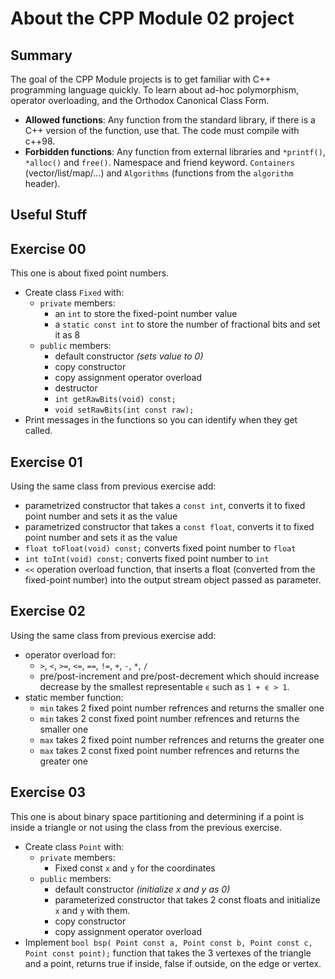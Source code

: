 # About the CPP Module 02 project

## Summary
The goal of the CPP Module projects is to get familiar with C++ programming language quickly. To learn about ad-hoc polymorphism, operator overloading, and the Orthodox Canonical Class Form.
- **Allowed functions**: Any function from the standard library, if there is a C++ version of the function, use that. The code must compile with c++98.
- **Forbidden functions**: Any function from external libraries and `*printf()`, `*alloc()` and `free()`. Namespace and friend keyword. `Containers` (vector/list/map/...) and `Algorithms` (functions from the `algorithm` header).

## Useful Stuff

## Exercise 00
This one is about fixed point numbers.
- Create class `Fixed` with:
	- `private` members:
		- an `int` to store the fixed-point number value
		- a `static const int` to store the number of fractional bits and set it as 8
	- `public` members:
		- default constructor *(sets value to 0)*
		- copy constructor
		- copy assignment operator overload
		- destructor
		- `int getRawBits(void) const;`
		- `void setRawBits(int const raw);`
- Print messages in the functions so you can identify when they get called.

## Exercise 01
Using the same class from previous exercise add:
- parametrized constructor that takes a `const int`, converts it to fixed point number and sets it as the value
- parametrized constructor that takes a `const float`, converts it to fixed point number and  sets it as the value
- `float toFloat(void) const;` converts fixed point number to `float`
- `int toInt(void) const;` converts fixed point number to `int`
- `<<` operation overload function, that inserts a float (converted from the fixed-point number) into the output stream object passed as parameter.

## Exercise 02
Using the same class from previous exercise add:
- operator overload for: 
	- `>`, `<`, `>=`, `<=`, `==`, `!=`, `+`, `-`, `*`, `/`
	- pre/post-increment and pre/post-decrement which should increase decrease by the smallest representable `ϵ` such as `1 + ϵ > 1`.
- static member function:
	- `min` takes 2 fixed point number refrences and returns the smaller one
	- `min` takes 2 const fixed point number refrences and returns the smaller one
	- `max` takes 2 fixed point number refrences and returns the greater one
	- `max` takes 2 const fixed point number refrences and returns the greater one

## Exercise 03
This one is about binary space partitioning and determining if a point is inside a triangle or not using the class from the previous exercise.
- Create class `Point` with:
	- `private` members:
		- Fixed const `x` and `y` for the coordinates
	- `public` members:
		- default constructor *(initialize x and y as 0)*
		- parameterized constructor that takes 2 const floats and initialize `x` and `y` with them.
		- copy constructor
		- copy assignment operator overload
- Implement `bool bsp( Point const a, Point const b, Point const c, Point const point);` function that takes the 3 vertexes of the triangle and a point, returns true if inside, false if outside, on the edge or vertex.
